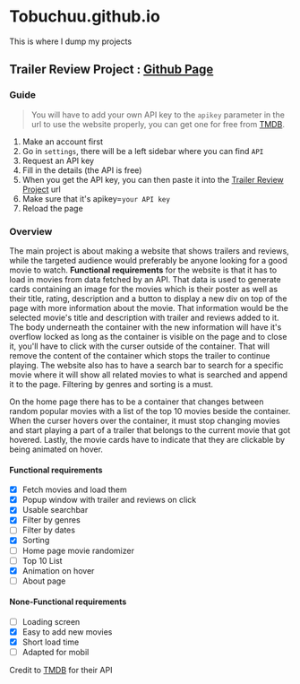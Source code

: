 # Tobuchuu.github.io
This is where I dump my projects

## Trailer Review Project : [Github Page](https://tobuchuu.github.io/trailer_review_project/index.html?apikey=)
### Guide
> You will have to add your own API key to the `apikey` parameter in the url to use the website properly, 
you can get one for free from [TMDB](https://www.themoviedb.org/documentation/api#:~:text=How%20do%20I%20apply%20for%20an%20API%20key%3F).

1. Make an account first
2. Go in `settings`, there will be a left sidebar where you can find `API`
3. Request an API key
4. Fill in the details (the API is free)
5. When you get the API key, you can then paste it into the [Trailer Review Project](https://tobuchuu.github.io/trailer_review_project/index.html?apikey=)
url
6. Make sure that it's apikey=`your API key`
7. Reload the page

### Overview  
The main project is about making a website that shows trailers and reviews, while the targeted audience would preferably be anyone 
looking for a good movie to watch.
**Functional requirements** for the website is that it has to load in movies from data fetched by an API. That data is used to generate cards containing 
an image for the movies which is their poster as well as their title, rating, description and a button to display a new div on top of the page with more 
information about the movie. That information would be the selected movie's title and description with trailer and reviews added to it. 
The body underneath the container with the new information will have it's overflow locked as long as the container is visible on the page and to 
close it, you'll have to click with the curser outside of the container. That will remove the content of the container which stops the trailer to 
continue playing. The website also has to have a search bar to search for a specific movie where it will show all related movies to what is searched 
and append it to the page. Filtering by genres and sorting is a must. 

On the home page there has to be a container that changes between random popular movies with a list of the top 10 movies beside the container. 
When the curser hovers over the container, it must stop changing movies and start playing a part of a trailer that belongs to the current movie 
that got hovered. Lastly, the movie cards have to indicate that they are clickable by being animated on hover.

#### Functional requirements
- [x] Fetch movies and load them
- [x] Popup window with trailer and reviews on click
- [x] Usable searchbar
- [x] Filter by genres
- [ ] Filter by dates
- [x] Sorting
- [ ] Home page movie randomizer
- [ ] Top 10 List
- [x] Animation on hover
- [ ] About page

#### None-Functional requirements
- [ ] Loading screen
- [x] Easy to add new movies
- [x] Short load time
- [ ] Adapted for mobil 

Credit to [TMDB](https://www.themoviedb.org/) for their API
